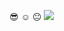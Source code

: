 😎
☺️
😐
![](https://media1.giphy.com/media/v1.Y2lkPTc5MGI3NjExbWI1bXA4dzlyaWs4NW1hMXMxenplNHNxNHN6ZDFlY3Jubnc4ZTVxaSZlcD12MV9pbnRlcm5hbF9naWZfYnlfaWQmY3Q9Zw/hryis7A55UXZNCUTNA/giphy.webp)
